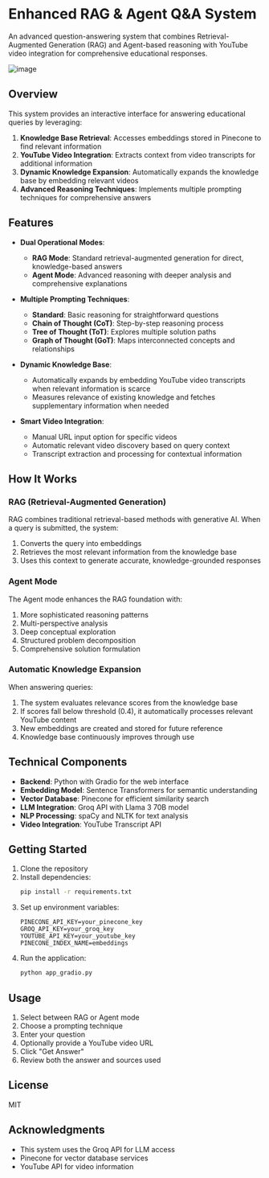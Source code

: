 # Enhanced RAG & Agent Q&A System

An advanced question-answering system that combines Retrieval-Augmented Generation (RAG) and Agent-based reasoning with YouTube video integration for comprehensive educational responses.

![image](https://github.com/user-attachments/assets/b6cfbcc2-783b-4864-bd1a-3ddd2e06bea3)


## Overview

This system provides an interactive interface for answering educational queries by leveraging:

1. **Knowledge Base Retrieval**: Accesses embeddings stored in Pinecone to find relevant information
2. **YouTube Video Integration**: Extracts context from video transcripts for additional information
3. **Dynamic Knowledge Expansion**: Automatically expands the knowledge base by embedding relevant videos
4. **Advanced Reasoning Techniques**: Implements multiple prompting techniques for comprehensive answers

## Features

- **Dual Operational Modes**:
  - **RAG Mode**: Standard retrieval-augmented generation for direct, knowledge-based answers
  - **Agent Mode**: Advanced reasoning with deeper analysis and comprehensive explanations

- **Multiple Prompting Techniques**:
  - **Standard**: Basic reasoning for straightforward questions
  - **Chain of Thought (CoT)**: Step-by-step reasoning process
  - **Tree of Thought (ToT)**: Explores multiple solution paths
  - **Graph of Thought (GoT)**: Maps interconnected concepts and relationships

- **Dynamic Knowledge Base**:
  - Automatically expands by embedding YouTube video transcripts when relevant information is scarce
  - Measures relevance of existing knowledge and fetches supplementary information when needed

- **Smart Video Integration**:
  - Manual URL input option for specific videos
  - Automatic relevant video discovery based on query context
  - Transcript extraction and processing for contextual information

## How It Works

### RAG (Retrieval-Augmented Generation)
RAG combines traditional retrieval-based methods with generative AI. When a query is submitted, the system:
1. Converts the query into embeddings
2. Retrieves the most relevant information from the knowledge base
3. Uses this context to generate accurate, knowledge-grounded responses

### Agent Mode
The Agent mode enhances the RAG foundation with:
1. More sophisticated reasoning patterns
2. Multi-perspective analysis
3. Deep conceptual exploration
4. Structured problem decomposition
5. Comprehensive solution formulation

### Automatic Knowledge Expansion
When answering queries:
1. The system evaluates relevance scores from the knowledge base
2. If scores fall below threshold (0.4), it automatically processes relevant YouTube content
3. New embeddings are created and stored for future reference
4. Knowledge base continuously improves through use

## Technical Components

- **Backend**: Python with Gradio for the web interface
- **Embedding Model**: Sentence Transformers for semantic understanding
- **Vector Database**: Pinecone for efficient similarity search
- **LLM Integration**: Groq API with Llama 3 70B model
- **NLP Processing**: spaCy and NLTK for text analysis
- **Video Integration**: YouTube Transcript API

## Getting Started

1. Clone the repository
2. Install dependencies:
   ```bash
   pip install -r requirements.txt
   ```
3. Set up environment variables:
   ```
   PINECONE_API_KEY=your_pinecone_key
   GROQ_API_KEY=your_groq_key
   YOUTUBE_API_KEY=your_youtube_key
   PINECONE_INDEX_NAME=embeddings
   ```
4. Run the application:
   ```bash
   python app_gradio.py
   ```

## Usage

1. Select between RAG or Agent mode
2. Choose a prompting technique
3. Enter your question
4. Optionally provide a YouTube video URL
5. Click "Get Answer"
6. Review both the answer and sources used

## License

MIT

## Acknowledgments

- This system uses the Groq API for LLM access
- Pinecone for vector database services
- YouTube API for video information
